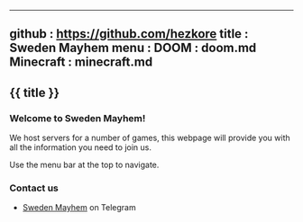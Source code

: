 -----------------------------------------------------------------------------
github  : https://github.com/hezkore
title   : Sweden Mayhem
menu    :
  DOOM            : doom.md
  Minecraft            : minecraft.md
-----------------------------------------------------------------------------

## {{ title }} 

### Welcome to Sweden Mayhem!

We host servers for a number of games, this webpage will provide you with all the information you need to join us.

Use the menu bar at the top to navigate.

### Contact us

* [Sweden Mayhem](https://hezkore.t.me/) on Telegram